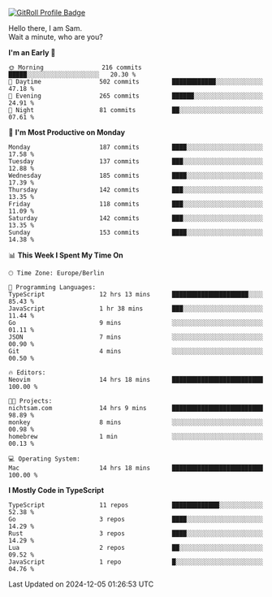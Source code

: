 <a href="https://gitroll.io/profile/u8g4G6FTZM7WSCSqTRPGSHZygT4O2" target="_blank"><img src="https://gitroll.io/api/badges/profiles/v1/u8g4G6FTZM7WSCSqTRPGSHZygT4O2?theme=nord" alt="GitRoll Profile Badge"/></a>

Hello there, I am Sam.  
Wait a minute, who are you?
  
<!--START_SECTION:waka-->
**I'm an Early 🐤** 

```text
🌞 Morning                216 commits         █████░░░░░░░░░░░░░░░░░░░░   20.30 % 
🌆 Daytime                502 commits         ████████████░░░░░░░░░░░░░   47.18 % 
🌃 Evening                265 commits         ██████░░░░░░░░░░░░░░░░░░░   24.91 % 
🌙 Night                  81 commits          ██░░░░░░░░░░░░░░░░░░░░░░░   07.61 % 
```
📅 **I'm Most Productive on Monday** 

```text
Monday                   187 commits         ████░░░░░░░░░░░░░░░░░░░░░   17.58 % 
Tuesday                  137 commits         ███░░░░░░░░░░░░░░░░░░░░░░   12.88 % 
Wednesday                185 commits         ████░░░░░░░░░░░░░░░░░░░░░   17.39 % 
Thursday                 142 commits         ███░░░░░░░░░░░░░░░░░░░░░░   13.35 % 
Friday                   118 commits         ███░░░░░░░░░░░░░░░░░░░░░░   11.09 % 
Saturday                 142 commits         ███░░░░░░░░░░░░░░░░░░░░░░   13.35 % 
Sunday                   153 commits         ████░░░░░░░░░░░░░░░░░░░░░   14.38 % 
```


📊 **This Week I Spent My Time On** 

```text
🕑︎ Time Zone: Europe/Berlin

💬 Programming Languages: 
TypeScript               12 hrs 13 mins      █████████████████████░░░░   85.43 % 
JavaScript               1 hr 38 mins        ███░░░░░░░░░░░░░░░░░░░░░░   11.44 % 
Go                       9 mins              ░░░░░░░░░░░░░░░░░░░░░░░░░   01.11 % 
JSON                     7 mins              ░░░░░░░░░░░░░░░░░░░░░░░░░   00.90 % 
Git                      4 mins              ░░░░░░░░░░░░░░░░░░░░░░░░░   00.50 % 

🔥 Editors: 
Neovim                   14 hrs 18 mins      █████████████████████████   100.00 % 

🐱‍💻 Projects: 
nichtsam.com             14 hrs 9 mins       █████████████████████████   98.89 % 
monkey                   8 mins              ░░░░░░░░░░░░░░░░░░░░░░░░░   00.98 % 
homebrew                 1 min               ░░░░░░░░░░░░░░░░░░░░░░░░░   00.13 % 

💻 Operating System: 
Mac                      14 hrs 18 mins      █████████████████████████   100.00 % 
```

**I Mostly Code in TypeScript** 

```text
TypeScript               11 repos            █████████████░░░░░░░░░░░░   52.38 % 
Go                       3 repos             ████░░░░░░░░░░░░░░░░░░░░░   14.29 % 
Rust                     3 repos             ████░░░░░░░░░░░░░░░░░░░░░   14.29 % 
Lua                      2 repos             ██░░░░░░░░░░░░░░░░░░░░░░░   09.52 % 
JavaScript               1 repo              █░░░░░░░░░░░░░░░░░░░░░░░░   04.76 % 
```




 Last Updated on 2024-12-05 01:26:53 UTC
<!--END_SECTION:waka-->
